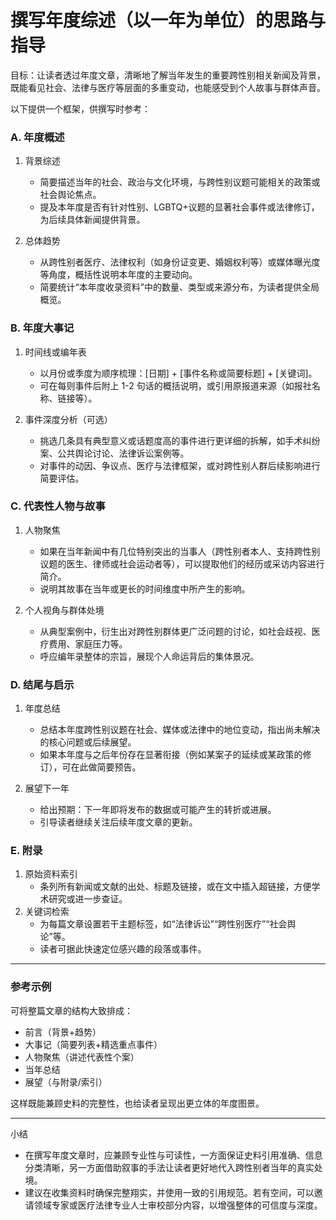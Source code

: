 # 撰写年度综述（以一年为单位）的思路与指导

目标：让读者透过年度文章，清晰地了解当年发生的重要跨性别相关新闻及背景，既能看见社会、法律与医疗等层面的多重变动，也能感受到个人故事与群体声音。

以下提供一个框架，供撰写时参考：

### A. 年度概述
1. 背景综述  
   - 简要描述当年的社会、政治与文化环境，与跨性别议题可能相关的政策或社会舆论焦点。  
   - 提及本年度是否有针对性别、LGBTQ+议题的显著社会事件或法律修订，为后续具体新闻提供背景。

2. 总体趋势  
   - 从跨性别者医疗、法律权利（如身份证变更、婚姻权利等）或媒体曝光度等角度，概括性说明本年度的主要动向。  
   - 简要统计“本年度收录资料”中的数量、类型或来源分布，为读者提供全局概览。

### B. 年度大事记
1. 时间线或编年表  
   - 以月份或季度为顺序梳理：\[日期\] + \[事件名称或简要标题\] + \[关键词\]。  
   - 可在每则事件后附上 1-2 句话的概括说明，或引用原报道来源（如报社名称、链接等）。

2. 事件深度分析（可选）  
   - 挑选几条具有典型意义或话题度高的事件进行更详细的拆解，如手术纠纷案、公共舆论讨论、法律诉讼案例等。  
   - 对事件的动因、争议点、医疗与法律框架，或对跨性别人群后续影响进行简要评估。

### C. 代表性人物与故事
1. 人物聚焦  
   - 如果在当年新闻中有几位特别突出的当事人（跨性别者本人、支持跨性别议题的医生、律师或社会运动者等），可以提取他们的经历或采访内容进行简介。  
   - 说明其故事在当年或更长的时间维度中所产生的影响。

2. 个人视角与群体处境  
   - 从典型案例中，衍生出对跨性别群体更广泛问题的讨论，如社会歧视、医疗费用、家庭压力等。  
   - 呼应编年录整体的宗旨，展现个人命运背后的集体景况。

### D. 结尾与启示
1. 年度总结  
   - 总结本年度跨性别议题在社会、媒体或法律中的地位变动，指出尚未解决的核心问题或后续展望。  
   - 如果本年度与之后年份存在显著衔接（例如某案子的延续或某政策的修订），可在此做简要预告。

2. 展望下一年  
   - 给出预期：下一年即将发布的数据或可能产生的转折或进展。  
   - 引导读者继续关注后续年度文章的更新。

### E. 附录
1. 原始资料索引  
   - 条列所有新闻或文献的出处、标题及链接，或在文中插入超链接，方便学术研究或进一步查证。  
2. 关键词检索  
   - 为每篇文章设置若干主题标签，如“法律诉讼”“跨性别医疗”“社会舆论”等。  
   - 读者可据此快速定位感兴趣的段落或事件。

---

### 参考示例
可将整篇文章的结构大致排成：  
- 前言（背景+趋势）  
- 大事记（简要列表+精选重点事件）  
- 人物聚焦（讲述代表性个案）  
- 当年总结  
- 展望（与附录/索引）

这样既能兼顾史料的完整性，也给读者呈现出更立体的年度图景。

---

小结  
- 在撰写年度文章时，应兼顾专业性与可读性，一方面保证史料引用准确、信息分类清晰，另一方面借助叙事的手法让读者更好地代入跨性别者当年的真实处境。  
- 建议在收集资料时确保完整翔实，并使用一致的引用规范。若有空间，可以邀请领域专家或医疗法律专业人士审校部分内容，以增强整体的可信度与深度。